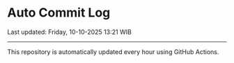 # Auto Commit Log

Last updated: Friday, 10-10-2025 13:21 WIB

---

This repository is automatically updated every hour using GitHub Actions.
